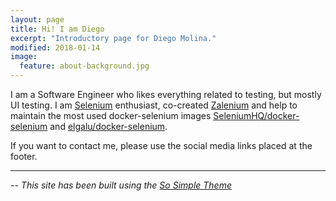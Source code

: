 ```yaml
---
layout: page
title: Hi! I am Diego
excerpt: "Introductory page for Diego Molina."
modified: 2018-01-14
image:
  feature: about-background.jpg
---
```


I am a Software Engineer who likes everything related to testing, but mostly UI testing. I am [Selenium](http://www.seleniumhq.org/)
enthusiast, co-created [Zalenium](https://zalando.github.io/zalenium) and help to maintain the most used docker-selenium
images [SeleniumHQ/docker-selenium](https://github.com/seleniumhq/docker-selenium) and [elgalu/docker-selenium](https://github.com/elgalu/docker-selenium).

If you want to contact me, please use the social media links placed at the footer.

***

<cite>-- This site has been built using the [So Simple Theme](https://mademistakes.com/work/so-simple-jekyll-theme/)</cite>
